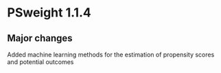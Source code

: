 # PSweight 1.1.4

## Major changes
Added machine learning methods for the estimation of propensity scores and potential outcomes
